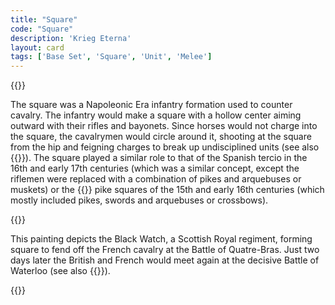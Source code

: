 ```yaml
---
title: "Square"
code: "Square"
description: 'Krieg Eterna'
layout: card
tags: ['Base Set', 'Square', 'Unit', 'Melee']
---
```

{{<card-detail-page code="Square" artwork="Black Watch at the Battle of Quatre-Bras by William Barnes Wollen (1894)"  attr="Plutarch" book="Sayings of the Spartans">}}
<p>
The square was a Napoleonic Era infantry formation used to counter cavalry. The infantry would make a square with a hollow center aiming outward with their rifles and bayonets. Since horses would not charge into the square, the cavalrymen would circle around it, shooting at the square from the hip and feigning charges to break up undisciplined units  (see also {{<cardlink name="Cavalry">}}). The square played a similar role to that of the Spanish tercio in the 16th and early 17th centuries (which was a similar concept, except the riflemen were replaced with a combination of pikes and arquebuses or muskets) or the {{<cardlink name="Landsknecht" code="landsknecht">}} pike squares of the 15th and early 16th centuries (which mostly included pikes, swords and arquebuses or crossbows).
</p>
{{<card-detail-image file="quatre-bras.jpg" caption="The 28th Regiment at Quatre Bras by Elizabeth Thompson (1875)">}}
<p>
This painting depicts the Black Watch, a Scottish Royal regiment, forming square to fend off the French cavalry at the Battle of Quatre-Bras. Just two days later the British and French would meet again at the decisive Battle of Waterloo  (see also {{<cardlink name="Grenadier">}}).
</p>
{{</card-detail-page>}}